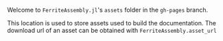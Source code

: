 Welcome to `FerriteAssembly.jl`'s `assets` folder in the `gh-pages` branch.

This location is used to store assets used to build the documentation.
The download url of an asset can be obtained with `FerriteAssembly.asset_url`
